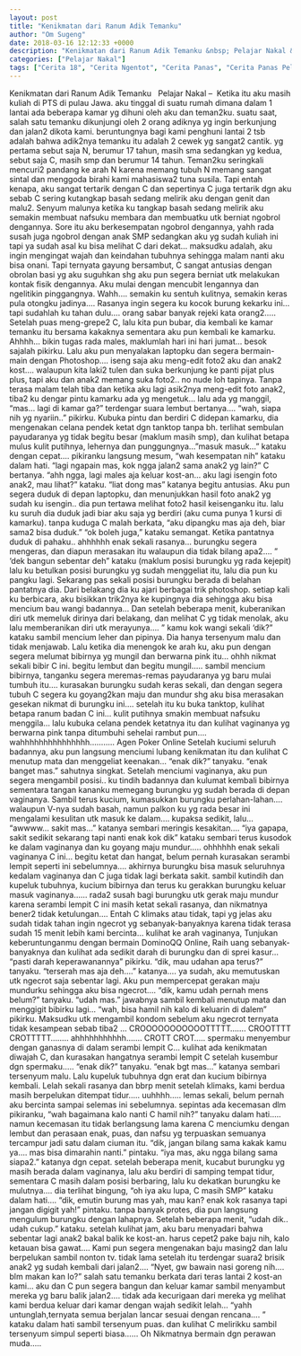 ```yaml
---
layout: post
title: "Kenikmatan dari Ranum Adik Temanku"
author: "Om Sugeng"
date: 2018-03-16 12:12:33 +0000
description: "Kenikmatan dari Ranum Adik Temanku &nbsp; Pelajar Nakal &#8211;\u00a0\u00a0Ketika itu aku masih kuliah di PTS di pulau Jawa. aku tinggal di suatu rumah dimana dalam 1 lantai ada beberapa kamar yg dihuni oleh a..."
categories: ["Pelajar Nakal"]
tags: ["Cerita 18", "Cerita Ngentot", "Cerita Panas", "Cerita Panas Pelajar", "Cerita Seks Pelajar"]
---
```



Kenikmatan dari Ranum Adik Temanku
&nbsp;
Pelajar Nakal &#8211;  Ketika itu aku masih kuliah di PTS di pulau Jawa. aku tinggal di suatu rumah dimana dalam 1 lantai ada beberapa kamar yg dihuni oleh aku dan teman2ku. suatu saat, salah satu temanku dikunjungi oleh 2 orang adiknya yg ingin berkunjung dan jalan2 dikota kami. beruntungnya bagi kami penghuni lantai 2 tsb adalah bahwa adik2nya temanku itu adalah 2 cewek yg sangat2 cantik. yg pertama sebut saja N, berumur 17 tahun, masih sma sedangkan yg kedua, sebut saja C, masih smp dan berumur 14 tahun. Teman2ku seringkali mencuri2 pandang ke arah N karena memang tubuh N memang sangat sintal dan menggoda birahi kami mahasiswa2 tuna susila.
Tapi entah kenapa, aku sangat tertarik dengan C dan sepertinya C juga tertarik dgn aku sebab C sering kutangkap basah sedang melirik aku dengan genit dan malu2. Senyum malunya ketika ku tangkap basah sedang melirik aku semakin membuat nafsuku membara dan membuatku utk berniat ngobrol dengannya. Sore itu aku berkesempatan ngobrol dengannya, yahh rada susah juga ngobrol dengan anak SMP sedangkan aku yg sudah kuliah ini tapi ya sudah asal ku bisa melihat C dari dekat… maksudku adalah, aku ingin mengingat wajah dan keindahan tubuhnya sehingga malam nanti aku bisa onani.
Tapi ternyata gayung bersambut, C sangat antusias dengan obrolan basi yg aku suguhkan shg aku pun segera berniat utk melakukan kontak fisik dengannya. Aku mulai dengan mencubit lengannya dan ngelitikin pinggangnya. Wahh…. semakin ku sentuh kulitnya, semakin keras pula otongku jadinya…. Rasanya ingin segera ku kocok burung kekarku ini… tapi sudahlah ku tahan dulu…. orang sabar banyak rejeki kata orang2…..
Setelah puas meng-grepe2 C, lalu kita pun bubar, dia kembali ke kamar temanku itu bersama kakaknya sementara aku pun kembali ke kamarku. Ahhhh… bikin tugas rada males, maklumlah hari ini hari jumat… besok sajalah pikirku. Lalu aku pun menyalakan laptopku dan segera bermain-main dengan Photoshop…. iseng saja aku meng-edit foto2 aku dan anak2 kost…. walaupun kita laki2 tulen dan suka berkunjung ke panti pijat plus plus, tapi aku dan anak2 memang suka foto2.. no nude loh tapinya.
Tanpa terasa malam telah tiba dan ketika aku lagi asik2nya meng-edit foto anak2, tiba2 ku dengar pintu kamarku ada yg mengetuk… lalu ada yg manggil, “mas… lagi di kamar ga?” terdengar suara lembut bertanya…. “wah, siapa nih yg nyariin..” pikirku. Kubuka pintu dan berdiri C didepan kamarku, dia mengenakan celana pendek ketat dgn tanktop tanpa bh. terlihat sembulan payudaranya yg tidak begitu besar (maklum masih smp), dan kulihat betapa mulus kulit putihnya, lehernya dan punggungnya…”masuk masuk…” kataku dengan cepat…. pikiranku langsung mesum, “wah kesempatan nih” kataku dalam hati. “lagi ngapain mas, kok ngga jalan2 sama anak2 yg lain?” C bertanya. “ahh ngga, lagi males aja keluar kost-an… aku lagi isengin foto anak2, mau lihat?” kataku. “liat dong mas” katanya begitu antusias.
Aku pun segera duduk di depan laptopku, dan menunjukkan hasil foto anak2 yg sudah ku isengin.. dia pun tertawa melihat foto2 hasil keisenganku itu. lalu ku suruh dia duduk jadi biar aku saja yg berdiri (aku cuma punya 1 kursi di kamarku). tanpa kuduga C malah berkata, “aku dipangku mas aja deh, biar sama2 bisa duduk.” “ok boleh juga,” kataku semangat. Ketika pantatnya duduk di pahaku.. ahhhhhh enak sekali rasanya… burungku segera mengeras, dan diapun merasakan itu walaupun dia tidak bilang apa2…. ” ‘dek bangun sebentar deh” kataku (maklum posisi burungku yg rada kejepit) lalu ku betulkan posisi burungku yg sudah menggeliat itu, lalu dia pun ku pangku lagi. Sekarang pas sekali posisi burungku berada di belahan pantatnya dia. Dari belakang dia ku ajari berbagai trik photoshop. setiap kali ku berbicara, aku bisikkan trik2nya ke kupingnya dia sehingga aku bisa mencium bau wangi badannya…
Dan setelah beberapa menit, kuberanikan diri utk memeluk dirinya dari belakang, dan melihat C yg tidak menolak, aku lalu memberanikan diri utk merayunya…. ” kamu kok wangi sekali ‘dik?” kataku sambil mencium leher dan pipinya. Dia hanya tersenyum malu dan tidak menjawab. Lalu ketika dia menengok ke arah ku, aku pun dengan segera melumat bibirnya yg mungil dan berwarna pink itu… ohhh nikmat sekali bibir C ini. begitu lembut dan begitu mungil….. sambil mencium bibirnya, tanganku segera meremas-remas payudaranya yg baru mulai tumbuh itu…. kurasakan burungku sudah keras sekali, dan dengan segera tubuh C segera ku goyang2kan maju dan mundur shg aku bisa merasakan gesekan nikmat di burungku ini…. setelah itu ku buka tanktop, kulihat betapa ranum badan C ini… kulit putihnya smakin membuat nafsuku menggila… lalu kubuka celana pendek ketatnya itu dan kulihat vaginanya yg berwarna pink tanpa ditumbuhi sehelai rambut pun…. wahhhhhhhhhhhhhhh……….. Agen Poker Online
Setelah kuciumi seluruh badannya, aku pun langsung menciumi lubang kenikmatan itu dan kulihat C menutup mata dan menggeliat keenakan… “enak dik?” tanyaku. “enak banget mas.” sahutnya singkat. Setelah menciumi vaginanya, aku pun segera mengambil posisi..
ku tindih badannya dan kulumat kembali bibirnya sementara tangan kananku memegang burungku yg sudah berada di depan vaginanya. Sambil terus kucium, kumasukkan burungku perlahan-lahan…. walaupun V-nya sudah basah, namun palkon ku yg rada besar ini mengalami kesulitan utk masuk ke dalam…. kupaksa sedikit, lalu… “awwww… sakit mas…” katanya sembari meringis kesakitan…. “iya gapapa, sakit sedikit sekarang tapi nanti enak kok dik” kataku sembari terus kusodok ke dalam vaginanya dan ku goyang maju mundur….. ohhhhhh enak sekali vaginanya C ini… begitu ketat dan hangat, belum pernah kurasakan serambi lempit seperti ini sebelumnya….
akhirnya burungku bisa masuk seluruhnya kedalam vaginanya dan C juga tidak lagi berkata sakit. sambil kutindih dan kupeluk tubuhnya, kucium bibirnya dan terus ku gerakkan burungku keluar masuk vaginanya…… rada2 susah bagi burungku utk gerak maju mundur karena serambi lempit C ini masih ketat sekali rasanya, dan nikmatnya bener2 tidak ketulungan….
Entah C klimaks atau tidak, tapi yg jelas aku sudah tidak tahan ingin ngecrot yg sebanyak-banyaknya karena tidak terasa sudah 15 menit lebih kami bercinta… kulihat ke arah vaginanya,
Tunjukan keberuntunganmu dengan bermain DominoQQ Online, Raih uang sebanyak-banyaknya
dan kulihat ada sedikit darah di burungku dan di sprei kasur… “pasti darah keperawanannya” pikirku. “dik, mau udahan apa terus?” tanyaku. “terserah mas aja deh….” katanya…. ya sudah, aku memutuskan utk ngecrot saja sebentar lagi.
Aku pun mempercepat gerakan maju mundurku sehingga aku bisa ngecrot…. “dik, kamu udah pernah mens belum?” tanyaku. “udah mas.” jawabnya sambil kembali menutup mata dan menggigit bibirku lagi… “wah, bisa hamil nih kalo di keluarin di dalem” pikirku.
Maksudku utk mengambil kondom sebelum aku ngecrot ternyata tidak kesampean sebab tiba2 … CROOOOOOOOOOOTTTTT……. CROOTTTT CROTTTTT…….. ahhhhhhhhhhh……. CROTT CROT….. spermaku menyembur dengan ganasnya di dalam serambi lempit C… kulihat ada kenikmatan diwajah C, dan kurasakan hangatnya serambi lempit C setelah kusembur dgn spermaku….. “enak dik?” tanyaku. “enak bgt mas…” katanya sembari tersenyum malu. Lalu kupeluk tubuhnya dgn erat dan kucium bibirnya kembali. Lelah sekali rasanya dan bbrp menit setelah klimaks, kami berdua masih berpelukan ditempat tidur….. uuhhhh….. lemas sekali, belum pernah aku bercinta sampai selemas ini sebelumnya.
sepintas ada kecemasan dlm pikiranku, “wah bagaimana kalo nanti C hamil nih?” tanyaku dalam hati….. namun kecemasan itu tidak berlangsung lama karena C menciumku dengan lembut dan perasaan enak, puas, dan nafsu yg terpuaskan semuanya tercampur jadi satu dalam ciuman itu.
“dik, jangan bilang sama kakak kamu ya…. mas bisa dimarahin nanti.” pintaku. “iya mas, aku ngga bilang sama siapa2.” katanya dgn cepat. setelah beberapa menit, kucabut burungku yg masih berada dalam vaginanya, lalu aku berdiri di samping tempat tidur, sementara C masih dalam posisi berbaring, lalu ku dekatkan burungku ke mulutnya…. dia terlihat bingung, “oh iya aku lupa, C masih SMP” kataku dalam hati…. “dik, emutin burung mas yah, mau kan? enak kok rasanya tapi jangan digigit yah!” pintaku. tanpa banyak protes, dia pun langsung mengulum burungku dengan lahapnya. Setelah beberapa menit, “udah dik.. udah cukup.” kataku. setelah kulihat jam, aku baru menyadari bahwa sebentar lagi anak2 bakal balik ke kost-an. harus cepet2 pake baju nih, kalo ketauan bisa gawat….
Kami pun segera mengenakan baju masing2 dan lalu berpelukan sambil nonton tv. tidak lama setelah itu terdengar suara2 brisik anak2 yg sudah kembali dari jalan2…. “Nyet, gw bawain nasi goreng nih…. blm makan kan lo?” salah satu temanku berkata dari teras lantai 2 kost-an kami… aku dan C pun segera bangun dan keluar kamar sambil menyambut mereka yg baru balik jalan2…. tidak ada kecurigaan dari mereka yg melihat kami berdua keluar dari kamar dengan wajah sedikit lelah… “yahh untunglah,ternyata semua berjalan lancar sesuai dengan rencana…. ” kataku dalam hati sambil tersenyum puas. dan kulihat C melirikku sambil tersenyum simpul seperti biasa……
Oh Nikmatnya bermain dgn perawan muda…..
